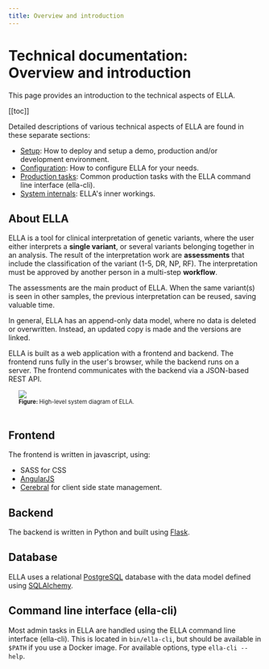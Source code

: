 ```yaml
---
title: Overview and introduction
---
```


# Technical documentation: <br>Overview and introduction

This page provides an introduction to the technical aspects of ELLA. 

[[toc]]

Detailed descriptions of various technical aspects of ELLA are found in these separate sections: 

- [Setup](/technical/setup.md): How to deploy and setup a demo, production and/or development environment.
- [Configuration](/technical/configuration.md): How to configure ELLA for your needs.
- [Production tasks](/technical/production-tasks.md): Common production tasks with the ELLA command line interface (ella-cli).
- [System internals](/technical/sysinternals.md): ELLA's inner workings.

## About ELLA

ELLA is a tool for clinical interpretation of genetic variants, where the user either interprets a **single variant**, or several variants belonging together in an analysis. The result of the interpretation work are **assessments** that include the classification of the variant (1-5, DR, NP, RF). The interpretation must be approved by another person in a multi-step **workflow**.

The assessments are the main product of ELLA. When the same variant(s) is seen in other samples, the previous interpretation can be reused, saving valuable time.

In general, ELLA has an append-only data model, where no data is deleted or overwritten. Instead, an updated copy is made and the versions are linked.

ELLA is built as a web application with a frontend and backend. The frontend runs fully in the user's browser, while the backend runs on a server. The frontend communicates with the backend via a JSON-based REST API.

<div style="text-indent: 4%;">
    <img src="./img/system.png">
    <br>
    <div style="font-size: 80%;">
        <strong>Figure: </strong>High-level system diagram of ELLA.
    </div>
    <br>
</div>

## Frontend

The frontend is written in javascript, using:

- SASS for CSS
- [AngularJS](https://angularjs.org/)
- [Cerebral](http://cerebraljs.com/) for client side state management.

## Backend

The backend is written in Python and built using [Flask](http://flask.pocoo.org/).

## Database

ELLA uses a relational [PostgreSQL](https://www.postgresql.org/) database with the data model defined using [SQLAlchemy](https://www.sqlalchemy.org/).

## Command line interface (ella-cli)

Most admin tasks in ELLA are handled using the ELLA command line interface (ella-cli). This is located in `bin/ella-cli`, but should be available in `$PATH` if you use a Docker image. For available options, type `ella-cli --help`.

